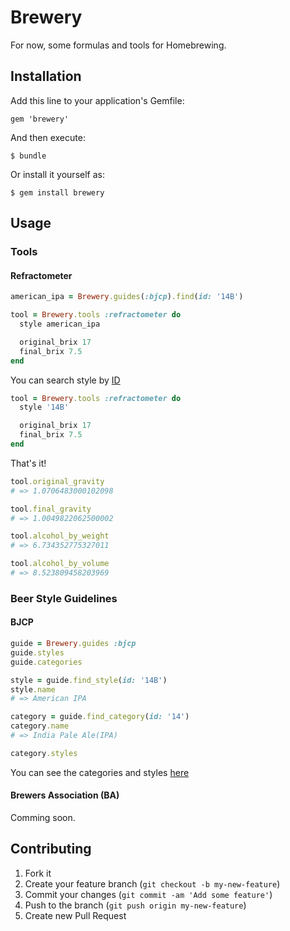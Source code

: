 # Brewery

For now, some formulas and tools for Homebrewing.

## Installation

Add this line to your application's Gemfile:

    gem 'brewery'

And then execute:

    $ bundle

Or install it yourself as:

    $ gem install brewery

## Usage

### Tools

#### Refractometer

```ruby
american_ipa = Brewery.guides(:bjcp).find(id: '14B')

tool = Brewery.tools :refractometer do
  style american_ipa

  original_brix 17
  final_brix 7.5
end
```

You can search style by [ID](bjcp-categories.md)

```ruby
tool = Brewery.tools :refractometer do
  style '14B'

  original_brix 17
  final_brix 7.5
end
```

That's it!

```ruby
tool.original_gravity
# => 1.0706483000102098

tool.final_gravity
# => 1.0049822062500002

tool.alcohol_by_weight
# => 6.734352775327011

tool.alcohol_by_volume
# => 8.523809458203969
```

### Beer Style Guidelines

#### BJCP

```ruby
guide = Brewery.guides :bjcp
guide.styles
guide.categories

style = guide.find_style(id: '14B')
style.name
# => American IPA

category = guide.find_category(id: '14')
category.name
# => India Pale Ale(IPA)

category.styles
```

You can see the categories and styles [here](bjcp-categories.md)

#### Brewers Association (BA)

Comming soon.

## Contributing

1. Fork it
2. Create your feature branch (`git checkout -b my-new-feature`)
3. Commit your changes (`git commit -am 'Add some feature'`)
4. Push to the branch (`git push origin my-new-feature`)
5. Create new Pull Request

